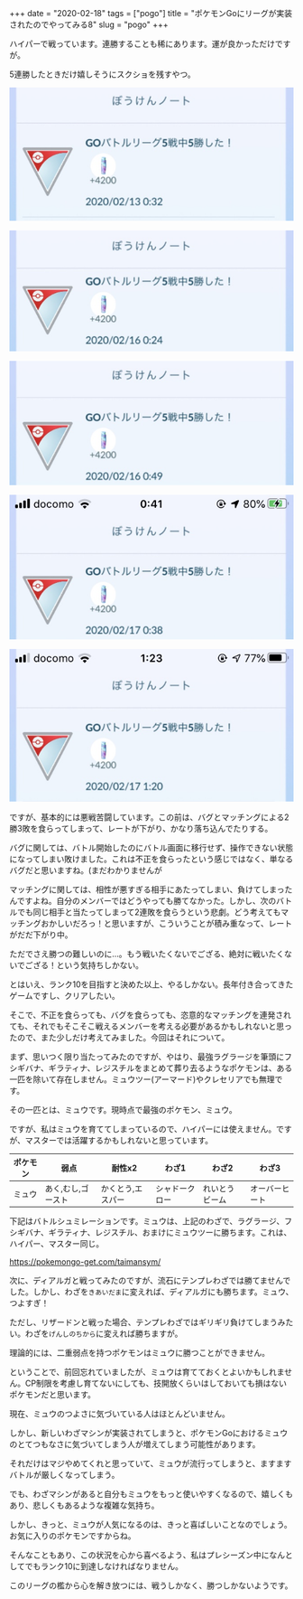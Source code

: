 +++
date = "2020-02-18"
tags = ["pogo"]
title = "ポケモンGoにリーグが実装されたのでやってみる8"
slug = "pogo"
+++

ハイパーで戦っています。連勝することも稀にあります。運が良かっただけですが。

5連勝したときだけ嬉しそうにスクショを残すやつ。

![](https://github.com/syui/mstdn.page/raw/master/img/mastodon/media_attachments/files/000/000/116/original/543d2a874f167a31.jpg)

![](https://github.com/syui/mstdn.page/raw/master/img/mastodon/media_attachments/files/000/000/117/small/c7024242e4bcb972.jpg)

![](https://github.com/syui/mstdn.page/raw/master/img/mastodon/media_attachments/files/000/000/118/small/bca86b1efcdd7475.jpg)

![](https://github.com/syui/mstdn.page/raw/master/img/mastodon/media_attachments/files/000/000/119/small/0256c322297e989a.jpg)

![](https://github.com/syui/mstdn.page/raw/master/img/mastodon/media_attachments/files/000/000/120/original/403e0a8379f2894c.jpg)

ですが、基本的には悪戦苦闘しています。この前は、バグとマッチングによる2勝3敗を食らってしまって、レートが下がり、かなり落ち込んでたりする。

バグに関しては、バトル開始したのにバトル画面に移行せず、操作できない状態になってしまい敗けました。これは不正を食らったという感じではなく、単なるバグだと思いますね。(まだわかりませんが

マッチングに関しては、相性が悪すぎる相手にあたってしまい、負けてしまったんですよね。自分のメンバーではどうやっても勝てなかった。しかし、次のバトルでも同じ相手と当たってしまって2連敗を食らうという悲劇。どう考えてもマッチングおかしいだろっ！と思いますが、こういうことが積み重なって、レートがだだ下がり中。

ただでさえ勝つの難しいのに...。もう戦いたくないでござる、絶対に戦いたくないでござる！という気持ちしかない。

とはいえ、ランク10を目指すと決めた以上、やるしかない。長年付き合ってきたゲームですし、クリアしたい。

そこで、不正を食らっても、バグを食らっても、恣意的なマッチングを連発されても、それでもそこそこ戦えるメンバーを考える必要があるかもしれないと思ったので、また少しだけ考えてみました。今回はそれについて。

まず、思いつく限り当たってみたのですが、やはり、最強ラグラージを筆頭にフシギバナ、ギラティナ、レジスチルをまとめて葬り去るようなポケモンは、ある一匹を除いて存在しません。ミュウツー(アーマード)やクレセリアでも無理です。

その一匹とは、ミュウです。現時点で最強のポケモン、ミュウ。

ですが、私はミュウを育ててしまっているので、ハイパーには使えません。ですが、マスターでは活躍するかもしれないと思っています。

|ポケモン|弱点|耐性x2|わざ1|わざ2|わざ3|
|---|---|---|---|---|---|
|ミュウ|あく,むし,ゴースト|かくとう,エスパー|シャドークロー|れいとうビーム|オーバーヒート|

下記はバトルシュミレーションです。ミュウは、上記のわざで、ラグラージ、フシギバナ、ギラティナ、レジスチル、おまけにミュウツーに勝ちます。これは、ハイパー、マスター同じ。

https://pokemongo-get.com/taimansym/

次に、ディアルガと戦ってみたのですが、流石にテンプレわざでは勝てませんでした。しかし、わざを`きあいだま`に変えれば、ディアルガにも勝ちます。ミュウ、つよすぎ！

ただし、リザードンと戦った場合、テンプレわざではギリギリ負けてしまうみたい。わざを`げんしのちから`に変えれば勝ちますが。

理論的には、二重弱点を持つポケモンはミュウに勝つことができません。

ということで、前回忘れていましたが、ミュウは育てておくとよいかもしれません。CP制限を考慮し育てないにしても、技開放くらいはしておいても損はないポケモンだと思います。

現在、ミュウのつよさに気づいている人はほとんどいません。

しかし、新しいわざマシンが実装されてしまうと、ポケモンGoにおけるミュウのとてつもなさに気づいてしまう人が増えてしまう可能性があります。

それだけはマジやめてくれと思っていて、ミュウが流行ってしまうと、ますますバトルが厳しくなってしまう。

でも、わざマシンがあると自分もミュウをもっと使いやすくなるので、嬉しくもあり、悲しくもあるような複雑な気持ち。

しかし、きっと、ミュウが人気になるのは、きっと喜ばしいことなのでしょう。お気に入りのポケモンですからね。

そんなこともあり、この状況を心から喜べるよう、私はプレシーズン中になんとしてでもランク10に到達しなければなりません。

このリーグの檻から心を解き放つには、戦うしかなく、勝つしかないようです。

